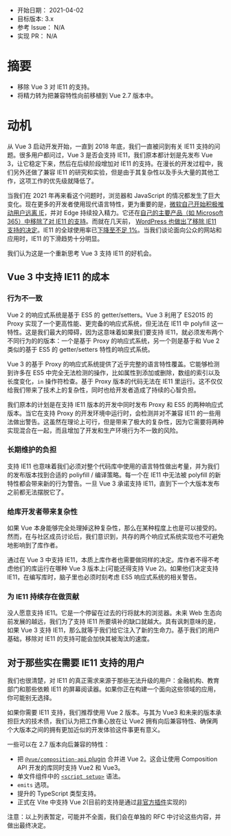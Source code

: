 - 开始日期： 2021-04-02
- 目标版本: 3.x
- 参考 Issue： N/A
- 实现 PR： N/A

# 摘要

- 移除 Vue 3 对 IE11 的支持。
- 将精力转为把兼容特性向前移植到 Vue 2.7 版本中。

# 动机

从 Vue 3 启动开发开始，一直到 2018 年底，我们一直被问到有关 IE11 支持的问题。很多用户都问过，Vue 3 是否会支持 IE11，我们原本都计划是先发布 Vue 3，让它稳定下来，然后在后续阶段增加对 IE11 的支持。在漫长的开发过程中，我们另外还做了兼容 IE11 的研究和实验，但是由于其复杂性以及手头大量的其他工作，这项工作的优先级就降低了。

当我们在 2021 年再来看这个问题时，浏览器和 JavaScript 的情况都发生了巨大变化。现在更多的开发者使用现代语言特性，更为重要的是，[微软自己开始积极推动用户远离 IE](https://techcommunity.microsoft.com/t5/windows-it-pro-blog/the-perils-of-using-internet-explorer-as-your-default-browser/ba-p/331732)，并对 Edge 持续投入精力。它还在[自己的主要产品（如 Microsoft 365）中移除了对 IE11 的支持](https://techcommunity.microsoft.com/t5/microsoft-365-blog/microsoft-365-apps-say-farewell-to-internet-explorer-11-and/ba-p/1591666)。而就在几天前， [WordPress 也做出了移除 IE11 支持的决定](https://make.wordpress.org/core/2021/03/25/discussion-summary-dropping-support-for-ie11/)。IE11 的全球使用率已[下降至不足 1%](https://caniuse.com/usage-table)。当我们谈论面向公众的网站和应用时，IE11 的下滑趋势十分明显。

我们认为这是一个重新思考 Vue 3 支持 IE11 的好机会。

## Vue 3 中支持 IE11 的成本

### 行为不一致

Vue 2 的响应式系统是基于 ES5 的 getter/setters。Vue 3 利用了 ES2015 的 Proxy 实现了一个更高性能、更完备的响应式系统，但无法在 IE11 中 polyfill 这一特性。这是我们最大的障碍，因为这意味着如果我们要支持 IE11，就必须发布两个不同行为的的版本：一个是基于 Proxy 的响应式系统，另一个则是基于和 Vue 2 类似的基于 ES5 的 getter/setters 特性的响应式系统。

Vue 3 的基于 Proxy 的响应式系统提供了近乎完整的语言特性覆盖。它能够检测到许多在 ES5 中完全无法检测的操作，比如属性到添加或删除，数组的索引以及长度变化，`in` 操作符检查。基于 Proxy 版本的代码无法在 IE11 里运行。这不仅仅给我们带来了技术上的复杂性，同时也给开发者造成了持续的心智负担。

我们原本的计划是在支持 IE11 版本的开发中同时发布 Proxy 和 ES5 的两种响应式版本。当它在支持 Proxy 的开发环境中运行时，会检测并对不兼容 IE11 的一些用法做出警告。这虽然在理论上可行，但是带来了极大的复杂性，因为它需要将两种实现混合在一起，而且增加了开发和生产环境行为不一致的风险。

### 长期维护的负担

支持 IE11 也意味着我们必须对整个代码库中使用的语言特性做出考量，并为我们的发布版本找到合适的 poliyfill / 编译策略。每一个在 IE11 中无法被 polyfill 的新特性都会带来新的行为警告。一旦 Vue 3 承诺支持 IE11，直到下一个大版本发布之前都无法摆脱它了。

### 给库开发者带来复杂性

如果 Vue 本身能够完全处理掉这种复杂性，那么在某种程度上也是可以接受的。然而，在与社区成员讨论后，我们意识到，共存的两个响应式系统实现也不可避免地影响到了库作者。

通过在 Vue 3 中支持 IE11，本质上库作者也需要做同样的决定。库作者不得不考虑他们的库运行在哪种 Vue 3 版本上(可能还得支持 Vue 2)。如果他们决定支持 IE11，在编写库时，脑子里也必须时刻考虑 ES5 响应式系统的相关警告。

### 为 IE11 持续存在做贡献

没人愿意支持 IE11。它是一个停留在过去的行将就木的浏览器。未来 Web 生态向前发展的越远，我们为了支持 IE11 所要填补的缺口就越大。具有讽刺意味的是，如果 Vue 3 支持 IE11，那么就等于我们给它注入了新的生命力。基于我们的用户基础，移除对 IE11 的支持可能会加快其被淘汰的速度。

## 对于那些实在需要 IE11 支持的用户

我们也很清楚，对 IE11 的真正需求来源于那些无法升级的用户：金融机构、教育部门和那些依赖 IE11 的屏幕阅读器。如果你正在构建一个面向这些领域的应用，你可能别无选择。

如果你需要 IE11 支持，我们推荐使用 Vue 2 版本。与其为 Vue3 和未来的版本承担巨大的技术债，我们认为把工作重心放在让 Vue2 拥有向后兼容特性、确保两个大版本之间的拥有更加近似的开发体验这件事更有意义。

一些可以在 2.7 版本向后兼容的特性：

- 把 [`@vue/composition-api` plugin](https://github.com/vuejs/composition-api) 合并进 Vue 2。这会让使用 Composition API 开发的库同时支持 Vue2 和 Vue3。
- 单文件组件中的 [`<script setup>`](https://github.com/vuejs/rfcs/pull/227) 语法。
- `emits` 选项。
- 提升的 TypeScript 类型支持。
- 正式在 Vite 中支持 Vue 2(目前的支持是通过[非官方插件](https://github.com/underfin/vite-plugin-vue2)实现的)

注意：以上列表暂定，可能并不全面，我们会在单独的 RFC 中讨论这些内容，并做出最终决定。
